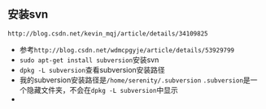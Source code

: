 ## 安装svn
`http://blog.csdn.net/kevin_mqj/article/details/34109825`
* 参考`http://blog.csdn.net/wdmcpgyje/article/details/53929799`
* `sudo apt-get install subversion`安装svn
*  `dpkg -L subversion`查看subversion安装路径
   <br>
* 我的subversion安装路径是`/home/serenity/.subversion`
   `.subversion`是一个隐藏文件夹，不会在`dpkg -L subversion`中显示
* 
   
   
